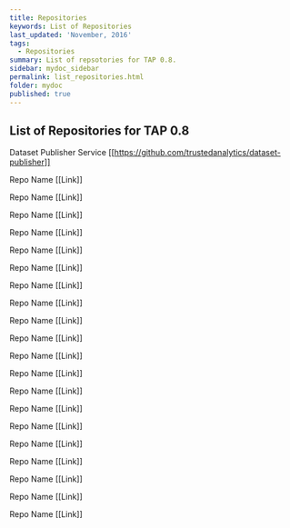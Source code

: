 ```yaml
---
title: Repositories
keywords: List of Repositories
last_updated: 'November, 2016'
tags:
  - Repositories
summary: List of repsotories for TAP 0.8. 
sidebar: mydoc_sidebar
permalink: list_repositories.html
folder: mydoc
published: true
---
```


## List of Repositories for TAP 0.8

Dataset Publisher Service
[[https://github.com/trustedanalytics/dataset-publisher]]

Repo Name
[[Link]]

Repo Name
[[Link]]

Repo Name
[[Link]]

Repo Name
[[Link]]

Repo Name
[[Link]]

Repo Name
[[Link]]

Repo Name
[[Link]]

Repo Name
[[Link]]

Repo Name
[[Link]]

Repo Name
[[Link]]

Repo Name
[[Link]]

Repo Name
[[Link]]

Repo Name
[[Link]]

Repo Name
[[Link]]

Repo Name
[[Link]]

Repo Name
[[Link]]

Repo Name
[[Link]]

Repo Name
[[Link]]

Repo Name
[[Link]]

Repo Name
[[Link]]

